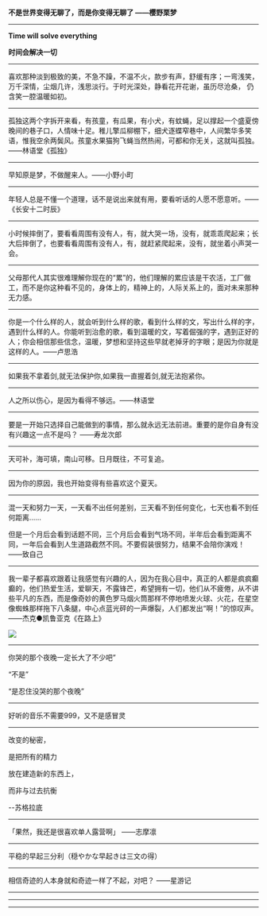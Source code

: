 

**不是世界变得无聊了，而是你变得无聊了  ——樱野栗梦**

---

**Time will solve everything**

**时间会解决一切**

---

喜欢那种淡到极致的美，不急不躁，不温不火，款步有声，舒缓有序；一弯浅笑，万千深情，尘烟几许，浅思淡行。于时光深处，静看花开花谢，虽历尽沧桑， 仍含笑一腔温暖如初。

---

孤独这两个字拆开来看，有孩童，有瓜果，有小犬，有蚊蝇，足以撑起一个盛夏傍晚间的巷子口，人情味十足。稚儿擎瓜柳棚下，细犬逐蝶窄巷中，人间繁华多笑语，惟我空余两鬓风。孩童水果猫狗飞蝇当然热闹，可都和你无关，这就叫孤独。 ——林语堂《孤独》

---

早知原是梦，不做醒来人。——小野小町

---

年轻人总是不懂一个道理，话不是说出来就有用，要看听话的人愿不愿意听。——《长安十二时辰》

---

小时候摔倒了，要看看周围有没有人，有，就大哭一场，没有，就乖乖爬起来；长大后摔倒了，也要看看周围有没有人，有，就赶紧爬起来，没有，就坐着小声哭一会。

---

父母那代人其实很难理解你现在的“累”的，他们理解的累应该是干农活，工厂做工，而不是你这种看不见的，身体上的，精神上的，人际关系上的，面对未来那种无力感。

---

你是一个什么样的人，就会听到什么样的歌，看到什么样的文，写出什么样的字，遇到什么样的人。你能听到治愈的歌，看到温暖的文，写着倔强的字，遇到正好的人；你会相信那些信念，温暖，梦想和坚持这些早就老掉牙的字眼；是因为你就是这样的人。——卢思浩

---

如果我不拿着剑,就无法保护你,如果我一直握着剑,就无法抱紧你。

---

人之所以伤心，是因为看得不够远。——林语堂  

---

要是一开始只选择自己能做到的事情，那么就永远无法前进。重要的是你自身有没有兴趣这一点不是吗？ ——寿龙次郎

---

天可补，海可填，南山可移。日月既往，不可复追。

---

因为你的原因，我也开始变得有些喜欢这个夏天。

---

混一天和努力一天，一天看不出任何差别，三天看不到任何变化，七天也看不到任何距离……

但是一个月后会看到话题不同，三个月后会看到气场不同，半年后会看到距离不同，一年后会看到人生道路截然不同。不要假装很努力，结果不会陪你演戏！   ——致自己

---

我一辈子都喜欢跟着让我感觉有兴趣的人，因为在我心目中，真正的人都是疯疯癫癫的，他们热爱生活，爱聊天，不露锋芒，希望拥有一切，他们从不疲倦，从不讲些平凡的东西，而是像奇妙的黄色罗马烟火筒那样不停地喷发火球、火花，在星空像蜘蛛那样拖下八条腿，中心点蓝光砰的一声爆裂，人们都发出“啊！”的惊叹声。	——杰克●凯鲁亚克《在路上》

![](https://gitee.com//riotian/blogimage/raw/master/img/20200901221416.jpeg)

---

你哭的那个夜晚一定长大了不少吧”

“不是”

“是忍住没哭的那个夜晚”

---

好听的音乐不需要999，又不是感冒灵

---

改变的秘密，

是把所有的精力

放在建造新的东西上，

而非与过去抗衡

--苏格拉底

---

「果然，我还是很喜欢单人露营啊」   ——志摩凛

---

平稳的早起三分利（穏やかな早起きは三文の得）

---

相信奇迹的人本身就和奇迹一样了不起，对吧？   ——星游记

---



---



---

